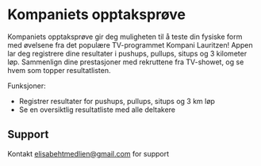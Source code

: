 # Kompaniets opptaksprøve
Kompaniets opptaksprøve gir deg muligheten til å teste din fysiske form med øvelsene fra det populære TV-programmet Kompani Lauritzen! Appen lar deg registrere dine resultater i pushups, pullups, situps og 3 kilometer løp. Sammenlign dine prestasjoner med rekruttene fra TV-showet, og se hvem som topper resultatlisten.

Funksjoner:

- Registrer resultater for pushups, pullups, situps og 3 km løp
- Se en oversiktlig resultatliste med alle deltakere

## Support
Kontakt elisabehtmedlien@gmail.com for support

